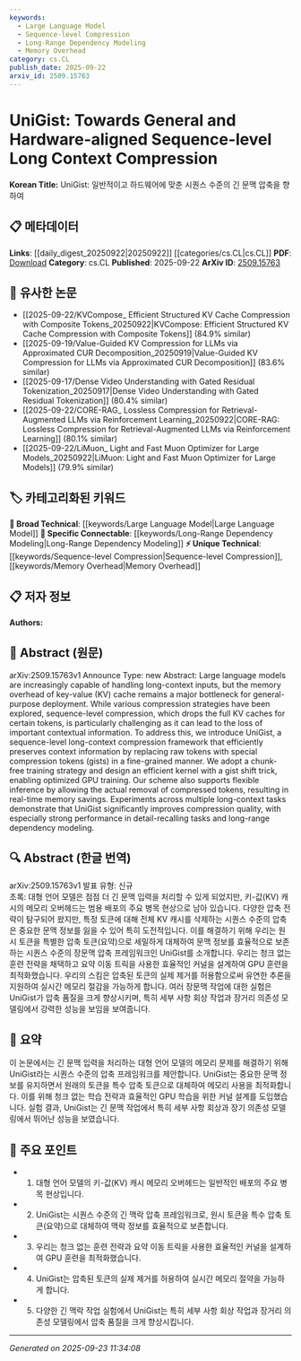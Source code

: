```yaml
---
keywords:
  - Large Language Model
  - Sequence-level Compression
  - Long-Range Dependency Modeling
  - Memory Overhead
category: cs.CL
publish_date: 2025-09-22
arxiv_id: 2509.15763
---
```


<!-- KEYWORD_LINKING_METADATA:
{
  "processed_timestamp": "2025-09-23T11:34:08.118382",
  "vocabulary_version": "1.0",
  "selected_keywords": [
    "Large Language Model",
    "Sequence-level Compression",
    "Long-Range Dependency Modeling",
    "Memory Overhead"
  ],
  "rejected_keywords": [],
  "similarity_scores": {
    "Large Language Model": 0.85,
    "Sequence-level Compression": 0.7,
    "Long-Range Dependency Modeling": 0.8,
    "Memory Overhead": 0.65
  },
  "extraction_method": "AI_prompt_based",
  "budget_applied": true,
  "candidates_json": {
    "candidates": [
      {
        "surface": "Large Language Models",
        "canonical": "Large Language Model",
        "aliases": [
          "LLM",
          "Large Language Models"
        ],
        "category": "broad_technical",
        "rationale": "Large Language Models are central to the paper's context and link to many related concepts.",
        "novelty_score": 0.45,
        "connectivity_score": 0.88,
        "specificity_score": 0.7,
        "link_intent_score": 0.85
      },
      {
        "surface": "Sequence-level Compression",
        "canonical": "Sequence-level Compression",
        "aliases": [
          "Sequence Compression",
          "Token Compression"
        ],
        "category": "unique_technical",
        "rationale": "This is a unique technique introduced in the paper, critical for understanding the proposed framework.",
        "novelty_score": 0.75,
        "connectivity_score": 0.6,
        "specificity_score": 0.8,
        "link_intent_score": 0.7
      },
      {
        "surface": "Long-Range Dependency Modeling",
        "canonical": "Long-Range Dependency Modeling",
        "aliases": [
          "Dependency Modeling",
          "Long-Range Modeling"
        ],
        "category": "specific_connectable",
        "rationale": "This concept is crucial for understanding the impact of the compression method on model performance.",
        "novelty_score": 0.55,
        "connectivity_score": 0.78,
        "specificity_score": 0.72,
        "link_intent_score": 0.8
      },
      {
        "surface": "Memory Overhead",
        "canonical": "Memory Overhead",
        "aliases": [
          "Memory Usage",
          "Memory Constraints"
        ],
        "category": "unique_technical",
        "rationale": "Memory overhead is a key challenge addressed by the paper's proposed solution.",
        "novelty_score": 0.65,
        "connectivity_score": 0.65,
        "specificity_score": 0.68,
        "link_intent_score": 0.65
      }
    ],
    "ban_list_suggestions": [
      "method",
      "experiment",
      "performance"
    ]
  },
  "decisions": [
    {
      "candidate_surface": "Large Language Models",
      "resolved_canonical": "Large Language Model",
      "decision": "linked",
      "scores": {
        "novelty": 0.45,
        "connectivity": 0.88,
        "specificity": 0.7,
        "link_intent": 0.85
      }
    },
    {
      "candidate_surface": "Sequence-level Compression",
      "resolved_canonical": "Sequence-level Compression",
      "decision": "linked",
      "scores": {
        "novelty": 0.75,
        "connectivity": 0.6,
        "specificity": 0.8,
        "link_intent": 0.7
      }
    },
    {
      "candidate_surface": "Long-Range Dependency Modeling",
      "resolved_canonical": "Long-Range Dependency Modeling",
      "decision": "linked",
      "scores": {
        "novelty": 0.55,
        "connectivity": 0.78,
        "specificity": 0.72,
        "link_intent": 0.8
      }
    },
    {
      "candidate_surface": "Memory Overhead",
      "resolved_canonical": "Memory Overhead",
      "decision": "linked",
      "scores": {
        "novelty": 0.65,
        "connectivity": 0.65,
        "specificity": 0.68,
        "link_intent": 0.65
      }
    }
  ]
}
-->

# UniGist: Towards General and Hardware-aligned Sequence-level Long Context Compression

**Korean Title:** UniGist: 일반적이고 하드웨어에 맞춘 시퀀스 수준의 긴 문맥 압축을 향하여

## 📋 메타데이터

**Links**: [[daily_digest_20250922|20250922]] [[categories/cs.CL|cs.CL]]
**PDF**: [Download](https://arxiv.org/pdf/2509.15763.pdf)
**Category**: cs.CL
**Published**: 2025-09-22
**ArXiv ID**: [2509.15763](https://arxiv.org/abs/2509.15763)

## 🔗 유사한 논문
- [[2025-09-22/KVCompose_ Efficient Structured KV Cache Compression with Composite Tokens_20250922|KVCompose: Efficient Structured KV Cache Compression with Composite Tokens]] (84.9% similar)
- [[2025-09-19/Value-Guided KV Compression for LLMs via Approximated CUR Decomposition_20250919|Value-Guided KV Compression for LLMs via Approximated CUR Decomposition]] (83.6% similar)
- [[2025-09-17/Dense Video Understanding with Gated Residual Tokenization_20250917|Dense Video Understanding with Gated Residual Tokenization]] (80.4% similar)
- [[2025-09-22/CORE-RAG_ Lossless Compression for Retrieval-Augmented LLMs via Reinforcement Learning_20250922|CORE-RAG: Lossless Compression for Retrieval-Augmented LLMs via Reinforcement Learning]] (80.1% similar)
- [[2025-09-22/LiMuon_ Light and Fast Muon Optimizer for Large Models_20250922|LiMuon: Light and Fast Muon Optimizer for Large Models]] (79.9% similar)

## 🏷️ 카테고리화된 키워드
**🧠 Broad Technical**: [[keywords/Large Language Model|Large Language Model]]
**🔗 Specific Connectable**: [[keywords/Long-Range Dependency Modeling|Long-Range Dependency Modeling]]
**⚡ Unique Technical**: [[keywords/Sequence-level Compression|Sequence-level Compression]], [[keywords/Memory Overhead|Memory Overhead]]

## 📋 저자 정보

**Authors:** 

## 📄 Abstract (원문)

arXiv:2509.15763v1 Announce Type: new 
Abstract: Large language models are increasingly capable of handling long-context inputs, but the memory overhead of key-value (KV) cache remains a major bottleneck for general-purpose deployment. While various compression strategies have been explored, sequence-level compression, which drops the full KV caches for certain tokens, is particularly challenging as it can lead to the loss of important contextual information. To address this, we introduce UniGist, a sequence-level long-context compression framework that efficiently preserves context information by replacing raw tokens with special compression tokens (gists) in a fine-grained manner. We adopt a chunk-free training strategy and design an efficient kernel with a gist shift trick, enabling optimized GPU training. Our scheme also supports flexible inference by allowing the actual removal of compressed tokens, resulting in real-time memory savings. Experiments across multiple long-context tasks demonstrate that UniGist significantly improves compression quality, with especially strong performance in detail-recalling tasks and long-range dependency modeling.

## 🔍 Abstract (한글 번역)

arXiv:2509.15763v1 발표 유형: 신규  
초록: 대형 언어 모델은 점점 더 긴 문맥 입력을 처리할 수 있게 되었지만, 키-값(KV) 캐시의 메모리 오버헤드는 범용 배포의 주요 병목 현상으로 남아 있습니다. 다양한 압축 전략이 탐구되어 왔지만, 특정 토큰에 대해 전체 KV 캐시를 삭제하는 시퀀스 수준의 압축은 중요한 문맥 정보를 잃을 수 있어 특히 도전적입니다. 이를 해결하기 위해 우리는 원시 토큰을 특별한 압축 토큰(요약)으로 세밀하게 대체하여 문맥 정보를 효율적으로 보존하는 시퀀스 수준의 장문맥 압축 프레임워크인 UniGist를 소개합니다. 우리는 청크 없는 훈련 전략을 채택하고 요약 이동 트릭을 사용한 효율적인 커널을 설계하여 GPU 훈련을 최적화했습니다. 우리의 스킴은 압축된 토큰의 실제 제거를 허용함으로써 유연한 추론을 지원하여 실시간 메모리 절감을 가능하게 합니다. 여러 장문맥 작업에 대한 실험은 UniGist가 압축 품질을 크게 향상시키며, 특히 세부 사항 회상 작업과 장거리 의존성 모델링에서 강력한 성능을 보임을 보여줍니다.

## 📝 요약

이 논문에서는 긴 문맥 입력을 처리하는 대형 언어 모델의 메모리 문제를 해결하기 위해 UniGist라는 시퀀스 수준의 압축 프레임워크를 제안합니다. UniGist는 중요한 문맥 정보를 유지하면서 원래의 토큰을 특수 압축 토큰으로 대체하여 메모리 사용을 최적화합니다. 이를 위해 청크 없는 학습 전략과 효율적인 GPU 학습을 위한 커널 설계를 도입했습니다. 실험 결과, UniGist는 긴 문맥 작업에서 특히 세부 사항 회상과 장기 의존성 모델링에서 뛰어난 성능을 보였습니다.

## 🎯 주요 포인트

- 1. 대형 언어 모델의 키-값(KV) 캐시 메모리 오버헤드는 일반적인 배포의 주요 병목 현상입니다.
- 2. UniGist는 시퀀스 수준의 긴 맥락 압축 프레임워크로, 원시 토큰을 특수 압축 토큰(요약)으로 대체하여 맥락 정보를 효율적으로 보존합니다.
- 3. 우리는 청크 없는 훈련 전략과 요약 이동 트릭을 사용한 효율적인 커널을 설계하여 GPU 훈련을 최적화했습니다.
- 4. UniGist는 압축된 토큰의 실제 제거를 허용하여 실시간 메모리 절약을 가능하게 합니다.
- 5. 다양한 긴 맥락 작업 실험에서 UniGist는 특히 세부 사항 회상 작업과 장거리 의존성 모델링에서 압축 품질을 크게 향상시킵니다.


---

*Generated on 2025-09-23 11:34:08*